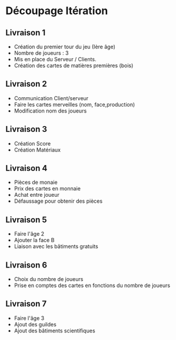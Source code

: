  # Découpage Itération

## Livraison 1

- Création du premier tour du jeu (Ière âge)
- Nombre de joueurs : 3
- Mis en place du Serveur / Clients.
- Création des cartes de matières premières (bois)



## Livraison 2

- Communication Client/serveur
- Faire les cartes merveilles (nom, face,production)
- Modification nom des joueurs

## Livraison 3

- Création Score
- Création Matériaux

## Livraison 4

- Pièces de monaie
- Prix des cartes en monnaie
- Achat entre joueur
- Défaussage pour obtenir des pièces

## Livraison 5

- Faire l'âge 2
- Ajouter la face B
- Liaison avec les bâtiments gratuits

## Livraison 6

- Choix du nombre de joueurs
- Prise en comptes des cartes en fonctions du nombre de joueurs

## Livraison 7

- Faire l&#39;âge 3
- Ajout des guildes
- Ajout des bâtiments scientifiques
